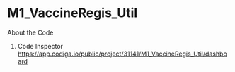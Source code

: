 # M1_VaccineRegis_Util

About the Code
 1. Code Inspector https://app.codiga.io/public/project/31141/M1_VaccineRegis_Util/dashboard
